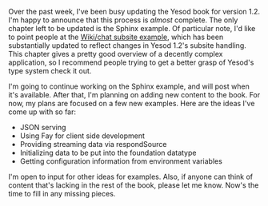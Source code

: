Over the past week, I've been busy updating the Yesod book for version 1.2. I'm
happy to announce that this process is *almost* complete. The only chapter left
to be updated is the Sphinx example. Of particular note, I'd like to point
people at the [Wiki/chat subsite
example](http://www.yesodweb.com/book/wiki-chat-example), which has been
substantially updated to reflect changes in Yesod 1.2's subsite handling. This
chapter gives a pretty good overview of a decently complex application, so I
recommend people trying to get a better grasp of Yesod's type system check it
out.

I'm going to continue working on the Sphinx example, and will post when it's
available. After that, I'm planning on adding new content to the book. For now,
my plans are focused on a few new examples. Here are the ideas I've come up
with so far:

* JSON serving
* Using Fay for client side development
* Providing streaming data via respondSource
* Initializing data to be put into the foundation datatype
* Getting configuration information from environment variables

I'm open to input for other ideas for examples. Also, if anyone can think of
content that's lacking in the rest of the book, please let me know. Now's the
time to fill in any missing pieces.
